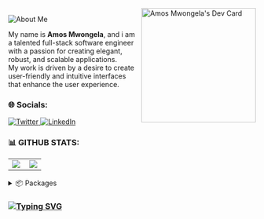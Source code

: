 <!--## ✅ Welcome to my GitHub profile!<br>-->

  <a href="https://mwongess.vercel.app/" target="_blank">
      <img 
         src="https://api.daily.dev/devcards/5cbc86c6540840afa42ae008622c3ca7.png?r=vw4" 
         align="right"
         width="233"
         alt="Amos Mwongela's Dev Card"
         /> 
   </a>
   
![About Me](https://img.shields.io/badge/About-Me-purple?style=for-the-badge)

My name is **Amos Mwongela**,
and i am a talented full-stack software engineer with a passion for creating elegant, robust, and scalable applications.<br>
My work is driven by a desire to create user-friendly and intuitive interfaces that enhance the user experience.

### 🌐 Socials:
<div align="left">
  <a href="https://twitter.com/mwongess">
    <img
      src="https://img.shields.io/twitter/follow/mwongess?label=Twitter&logo=twitter&style=flat-square&color=1da1f2&logoColor=ffffff"
      alt="Twitter"
    />
  </a>
  <a href="https://www.linkedin.com/in/mwongess/">
    <img
      src="https://img.shields.io/static/v1?logo=linkedin&style=flat-square&color=0072b1&label=LinkedIn&message=%E2%98%86"
      alt="LinkedIn"
    />
  </a>
</div>


<!---
### 🚀 Stacks 
<p>
  
  <img src="https://img.shields.io/badge/HTML5-E34F26?style=for-the-badge&logo=html5&logoColor=white" alt="HTML5"/>
  <img src="https://img.shields.io/badge/CSS3-1572B6?style=for-the-badge&logo=css3&logoColor=white" alt="CSS3"/>
  <img src="https://img.shields.io/badge/Tailwind_CSS-38B2AC?style=for-the-badge&logo=tailwind-css&logoColor=white" alt="Next"/>
  <img src="https://img.shields.io/badge/JavaScript-323330?style=for-the-badge&logo=javascript&logoColor=F7DF1E" alt="Javascript"/>
  <img src="https://img.shields.io/badge/TypeScript-007ACC?style=for-the-badge&logo=typescript&logoColor=white" alt="Typescript"/>
  <img src="https://img.shields.io/badge/Angular-DD0031?style=for-the-badge&logo=angular&logoColor=white" alt="Angular"/>
  <img src="https://img.shields.io/badge/React-20232A?style=for-the-badge&logo=react&logoColor=61DAFB" alt="React"/>
  <img src="https://img.shields.io/badge/next.js-000000?style=for-the-badge&logo=nextdotjs&logoColor=white" alt="Next"/>
  <img src="https://img.shields.io/badge/SvelteKit-FF3E00?style=for-the-badge&logo=Svelte&logoColor=white" alt="Next"/>
  <img src="https://img.shields.io/badge/Node.js-339933?style=for-the-badge&logo=nodedotjs&logoColor=white" alt="Node"/>
  <img src="https://img.shields.io/badge/nestjs-E0234E?style=for-the-badge&logo=nestjs&logoColor=white" alt="Nest"/>
  <img src="https://img.shields.io/badge/Appwrite-F02E65?style=for-the-badge&logo=Appwrite&logoColor=black" alt="Appwrite"/>
  <img src="https://img.shields.io/badge/Microsoft%20SQL%20Server-CC2927?style=for-the-baddge&logo=microsoft%20sql%20server&logoColor=white" alt="MongoDB"/>
  <img src="https://img.shields.io/badge/MySQL-005C84?style=for-the-badge&logo=mysql&logoColor=white" alt="MongoDB"/>
  <img src="https://img.shields.io/badge/MongoDB-4EA94B?style=for-the-badge&logo=mongodb&logoColor=white" alt="MongoDB"/>
  <img src="https://img.shields.io/badge/Amazon_AWS-FF9900?style=for-the-badge&logo=amazonaws&logoColor=white" alt="AWS"/>
  <img src="https://img.shields.io/badge/Azure_DevOps-0078D7?style=for-the-badge&logo=azure-devops&logoColor=white" alt="Azure"/>
</p>
-->
### 📊 GITHUB STATS:
<center>
  <table>
  <tr>
      <td><img  align="left" src="https://github-readme-stats.vercel.app/api?username=mwongess&count_private=true&show_icons=true&theme=gotham&layout=compact&rank_icon=github" /></td>
      <td><img  src="https://github-readme-streak-stats.herokuapp.com/?user=mwongess&theme=gotham" /></td>    
     
  </tr>   
  </table>
</center>

<details>
  <summary>📦 Packages</summary>

| Name                 | A short summary                              | Install   | 
| -------------------- | -------------------------------------------- | --------- |
| mssql-mate | Connect, query and execute procedures on sqlserver | npm install @mwongess/mssql-mate | 

</details>

### [![Typing SVG](https://readme-typing-svg.demolab.com?font=Fira+Code&pause=1000&color=258f76&width=435&lines=Thank+you+for+viewing+my+profile)](https://git.io/typing-svg)
